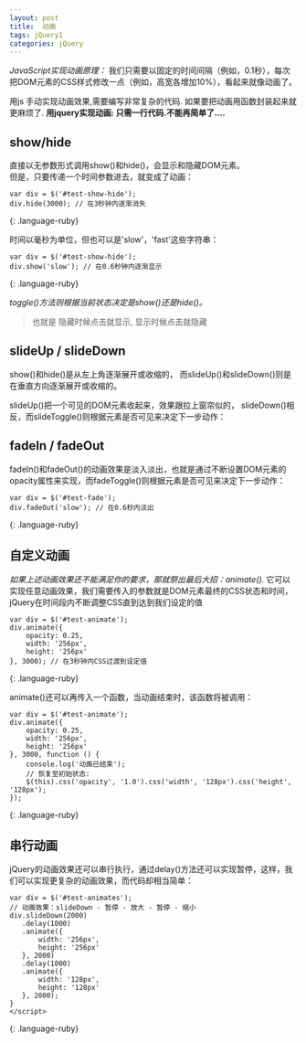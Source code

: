 ```yaml
---
layout: post
title:  动画
tags: jQuery1
categories: jQuery
---
```


*JavaScript实现动画原理：*
我们只需要以固定的时间间隔（例如，0.1秒），每次把DOM元素的CSS样式修改一点（例如，高宽各增加10%），看起来就像动画了。


用js 手动实现动画效果,需要编写非常复杂的代码.
如果要把动画用函数封装起来就更麻烦了.
**用jquery实现动画: 只需一行代码.不能再简单了....**



## show/hide
直接以无参数形式调用show()和hide()，会显示和隐藏DOM元素。  
但是，只要传递一个时间参数进去，就变成了动画：

~~~
var div = $('#test-show-hide');
div.hide(3000); // 在3秒钟内逐渐消失
~~~
{: .language-ruby}

时间以毫秒为单位，但也可以是'slow'，'fast'这些字符串：
~~~
var div = $('#test-show-hide');
div.show('slow'); // 在0.6秒钟内逐渐显示
~~~
{: .language-ruby}


*toggle()方法则根据当前状态决定是show()还是hide()。*
> 也就是 隐藏时候点击就显示, 显示时候点击就隐藏



## slideUp / slideDown

show()和hide()是从左上角逐渐展开或收缩的，
而slideUp()和slideDown()则是在垂直方向逐渐展开或收缩的。

slideUp()把一个可见的DOM元素收起来，效果跟拉上窗帘似的，
slideDown()相反，而slideToggle()则根据元素是否可见来决定下一步动作：



## fadeIn / fadeOut
fadeIn()和fadeOut()的动画效果是淡入淡出，也就是通过不断设置DOM元素的opacity属性来实现，而fadeToggle()则根据元素是否可见来决定下一步动作：
~~~
var div = $('#test-fade');
div.fadeOut('slow'); // 在0.6秒内淡出
~~~
{: .language-ruby}




## 自定义动画
*如果上述动画效果还不能满足你的要求，那就祭出最后大招：animate().*
它可以实现任意动画效果，我们需要传入的参数就是DOM元素最终的CSS状态和时间，jQuery在时间段内不断调整CSS直到达到我们设定的值


~~~
var div = $('#test-animate');
div.animate({
    opacity: 0.25,
    width: '256px',
    height: '256px'
}, 3000); // 在3秒钟内CSS过渡到设定值
~~~
{: .language-ruby}


animate()还可以再传入一个函数，当动画结束时，该函数将被调用：

~~~
var div = $('#test-animate');
div.animate({
    opacity: 0.25,
    width: '256px',
    height: '256px'
}, 3000, function () {
    console.log('动画已结束');
    // 恢复至初始状态:
    $(this).css('opacity', '1.0').css('width', '128px').css('height', '128px');
});
~~~
{: .language-ruby}




## 串行动画
jQuery的动画效果还可以串行执行，通过delay()方法还可以实现暂停，这样，我们可以实现更复杂的动画效果，而代码却相当简单：

~~~
var div = $('#test-animates');
// 动画效果：slideDown - 暂停 - 放大 - 暂停 - 缩小
div.slideDown(2000)
   .delay(1000)
   .animate({
       width: '256px',
       height: '256px'
   }, 2000)
   .delay(1000)
   .animate({
       width: '128px',
       height: '128px'
   }, 2000);
}
</script>
~~~
{: .language-ruby}



















